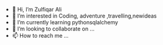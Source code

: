 - 👋 Hi, I’m Zulfiqar Ali
- 👀 I’m interested in Coding, adventure ,travelling,newideas
- 🌱 I’m currently learning pythonsqlalchemy
- 💞️ I’m looking to collaborate on ...
- 📫 How to reach me ...

<!---
mrzulfiqarali39/mrzulfiqarali39 is a ✨ special ✨ repository because its `README.md` (this file) appears on your GitHub profile.
You can click the Preview link to take a look at your changes.
--->

